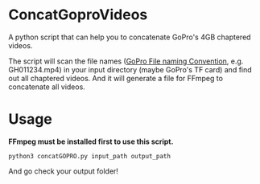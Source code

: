 # ConcatGoproVideos
A python script that can help you to concatenate GoPro's 4GB chaptered videos.

The script will scan the file names ([GoPro File naming Convention](https://community.gopro.com/s/article/GoPro-Camera-File-Naming-Convention?language=en_US), e.g. GH011234.mp4) in your input directory (maybe GoPro's TF card) and find out all chaptered videos. And it will generate a file for FFmpeg to concatenate all videos.

# Usage
**FFmpeg must be installed first to use this script.**

```
python3 concatGOPRO.py input_path output_path
```

And go check your output folder!